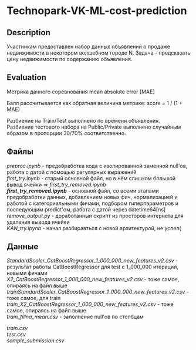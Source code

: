 # Technopark-VK-ML-cost-prediction
## Description
Участникам предоставлен набор данных объявлений о продаже недвижимости в некотором волшебном городе N. Задача - предсказать цену недвижимости по содержанию объявления.
## Evaluation
Метрика данного соревнования mean absolute error [MAE]

Балл рассчитывается как обратная величина метрике: score = 1 / (1 + MAE)

Разбиение на Train/Test выполнено по времени объявления.\
Разбиение тестового набора на Public/Private выполнено случайным образом в пропорции 30/70% соответственно.

## Файлы
_preproc.ipynb_ - предобработка кода с изолированной заменной null'ов, работа с датой с помощью регулярных выражений\
_first_try.ipynb_ - старый основной файл, но в нём слишком большой вывод ячейки => _first_try_removed.ipynb_\
**_first_try_removed.ipynb_** - основной файл, со всеми этапами предобработки данных, добавлением новых фич, нормализацией и работой с категориальными фичами, подбором гиперпараметров и последующим predict'ом, работа с датой через datetime64[ns]\
_remove_output.py_ - доработанный скрипт из просторов интернета для удаления вывода ячейки\
_KAN_try.ipynb_ - начал разбиравться с новой архитектурой, не успел(

## Данные
_StandardScaler_CatBoostRegressor_1_000_000_new_features_v2.csv_ - результат работы CatBoostRegressor для test с 1_000_000 итераций, новыми фичами\
_X2_CatBoostRegressor_1_000_000_new_features_v2.csv_ - тоже самое, опираясь на файл выше\
_trainStandardScaler_CatBoostRegressor_1_000_000_new_features_v2.csv_ - тоже самое, для train\
_train_X2_CatBoostRegressor_1_000_000_new_features_v2.csv_ - тоже самое, опираясь на файл выше\
_train_fillna_mean.csv_ - заполнение null'ов по столбцам

_train.csv_\
_test.csv_\
_sample_submission.csv_
